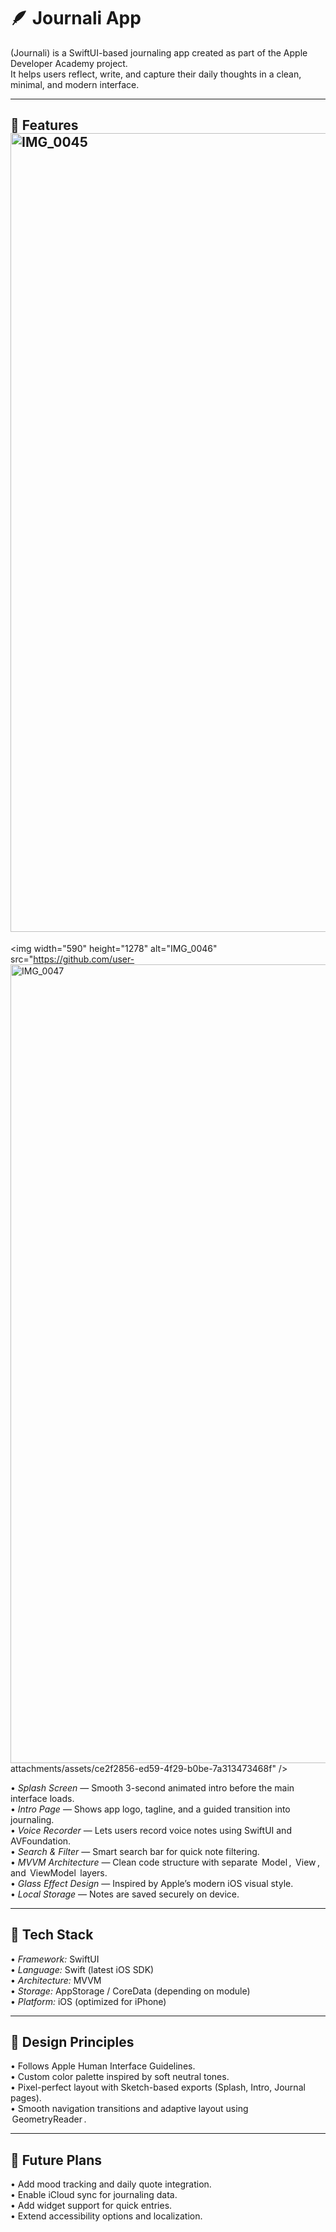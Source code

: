 # 🪶 Journali App

(Journali) is a SwiftUI-based journaling app created as part of the Apple Developer Academy project.  
It helps users reflect, write, and capture their daily thoughts in a clean, minimal, and modern interface.

---

## 📱 Features<img width="590" height="1278" alt="IMG_0045" src="https://github.com/user-attachments/assets/ef4e49c0-f0c9-4e40-8bd0-68da74f0fd36" />
<img width="590" height="1278" alt="IMG_0046" src="https://github.com/user-<img width="590" height="1278" alt="IMG_0047" src="https://github.com/user-attachments/assets/9a32e4b2-b1c4-4f9b-bb22-9c108bafc2df" />
attachments/assets/ce2f2856-ed59-4f29-b0be-7a313473468f" />


•⁠  ⁠*Splash Screen* — Smooth 3-second animated intro before the main interface loads.  
•⁠  ⁠*Intro Page* — Shows app logo, tagline, and a guided transition into journaling.  
•⁠  ⁠*Voice Recorder* — Lets users record voice notes using SwiftUI and AVFoundation.  
•⁠  ⁠*Search & Filter* — Smart search bar for quick note filtering.  
•⁠  ⁠*MVVM Architecture* — Clean code structure with separate ⁠ Model ⁠, ⁠ View ⁠, and ⁠ ViewModel ⁠ layers.  
•⁠  ⁠*Glass Effect Design* — Inspired by Apple’s modern iOS visual style.  
•⁠  ⁠*Local Storage* — Notes are saved securely on device.  

---

## 🧩 Tech Stack

•⁠  ⁠*Framework:* SwiftUI  
•⁠  ⁠*Language:* Swift (latest iOS SDK)  
•⁠  ⁠*Architecture:* MVVM  
•⁠  ⁠*Storage:* AppStorage / CoreData (depending on module)  
•⁠  ⁠*Platform:* iOS (optimized for iPhone)

---

## 🎨 Design Principles

•⁠  ⁠Follows Apple Human Interface Guidelines.  
•⁠  ⁠Custom color palette inspired by soft neutral tones.  
•⁠  ⁠Pixel-perfect layout with Sketch-based exports (Splash, Intro, Journal pages).  
•⁠  ⁠Smooth navigation transitions and adaptive layout using ⁠ GeometryReader ⁠.

---

## 🚀 Future Plans

•⁠  ⁠Add mood tracking and daily quote integration.  
•⁠  ⁠Enable iCloud sync for journaling data.  
•⁠  ⁠Add widget support for quick entries.  
•⁠  ⁠Extend accessibility options and localization.
